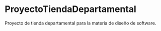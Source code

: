 # ProyectoTiendaDepartamental
 Proyecto de tienda departamental para la materia de diseño de software. 
